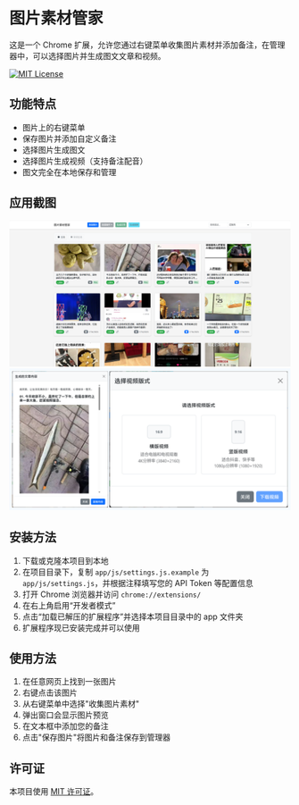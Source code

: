 # 图片素材管家

这是一个 Chrome 扩展，允许您通过右键菜单收集图片素材并添加备注，在管理器中，可以选择图片并生成图文文章和视频。

[![MIT License](https://img.shields.io/badge/License-MIT-green.svg)](./LICENSE)

## 功能特点

- 图片上的右键菜单
- 保存图片并添加自定义备注
- 选择图片生成图文
- 选择图片生成视频（支持备注配音）
- 图文完全在本地保存和管理

## 应用截图

![gallery](./screenshots/gallery.png)
![generator](./screenshots/generator.png)

## 安装方法

1. 下载或克隆本项目到本地  
2. 在项目目录下，复制 `app/js/settings.js.example` 为 `app/js/settings.js`，并根据注释填写您的 API Token 等配置信息  
3. 打开 Chrome 浏览器并访问 `chrome://extensions/`  
4. 在右上角启用“开发者模式”  
5. 点击“加载已解压的扩展程序”并选择本项目目录中的 app 文件夹 
6. 扩展程序现已安装完成并可以使用

## 使用方法

1. 在任意网页上找到一张图片
2. 右键点击该图片
3. 从右键菜单中选择"收集图片素材"
4. 弹出窗口会显示图片预览
5. 在文本框中添加您的备注
6. 点击"保存图片"将图片和备注保存到管理器

## 许可证

本项目使用 [MIT 许可证](./LICENSE)。

